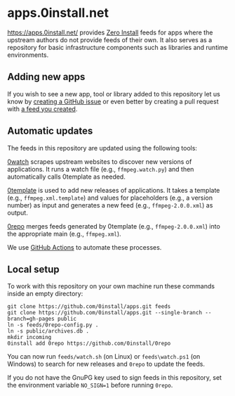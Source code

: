 # apps.0install.net

https://apps.0install.net/ provides [Zero Install](http://0install.net/) feeds for apps where the upstream authors do not provide feeds of their own. It also serves as a repository for basic infrastructure components such as libraries and runtime environments.

## Adding new apps

If you wish to see a new app, tool or library added to this repository let us know by [creating a GitHub issue](https://github.com/0install/apps/issues/new) or even better by creating a pull request with [a feed you created](https://docs.0install.net/packaging/).

## Automatic updates

The feeds in this repository are updated using the following tools:

[0watch](https://github.com/0install/0watch) scrapes upstream websites to discover new versions of applications. It runs a watch file (e.g., `ffmpeg.watch.py`) and then automatically calls 0template as needed.

[0template](https://github.com/0install/0template) is used to add new releases of applications. It takes a template (e.g., `ffmpeg.xml.template`) and values for placeholders (e.g., a version number) as input and generates a new feed (e.g., `ffmpeg-2.0.0.xml`) as output.

[0repo](https://github.com/0install/0repo) merges feeds generated by 0template (e.g., `ffmpeg-2.0.0.xml`) into the appropriate main (e.g., `ffmpeg.xml`).

We use [GitHub Actions](.github/workflows/) to automate these processes.

## Local setup

To work with this repository on your own machine run these commands inside an empty directory:

    git clone https://github.com/0install/apps.git feeds
    git clone https://github.com/0install/apps.git --single-branch --branch=gh-pages public
    ln -s feeds/0repo-config.py .
    ln -s public/archives.db .
    mkdir incoming
    0install add 0repo https://github.com/0install/0repo

You can now run `feeds/watch.sh` (on Linux) or `feeds\watch.ps1` (on Windows) to search for new releases and `0repo` to update the feeds.

If you do not have the GnuPG key used to sign feeds in this repository, set the environment variable `NO_SIGN=1` before running `0repo`.
